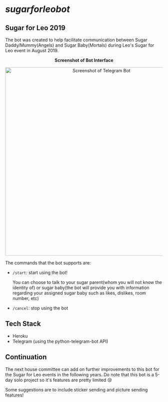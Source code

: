 # _sugarforleobot_

## Sugar for Leo 2019
The bot was created to help facilitate communication between Sugar Daddy/Mummy(Angels) and Sugar Baby(Mortals) during Leo's Sugar for Leo event in August 2019. 

<p align="center">
   <b> Screenshot of Bot Interface </b>
</p>

<p align="center">
   <img alt="Screenshot of Telegram Bot" align="center" src="https://github.com/haveaqiupill/sugarforleobot/blob/master/Sugar%20for%20Leo.jpg" width="600">
</p>


The commands that the bot supports are:
- `/start`: start using the bot!
   
   You can choose to talk to your sugar parent(whom you will not know the identity of) or sugar baby(the bot will provide you with information regarding your assigned sugar baby such as likes, dislikes, room number, etc)
- `/cancel`: stop using the bot

## Tech Stack
- Heroku
- Telegram (using the python-telegram-bot API)

## Continuation
The next house committee can add on further improvements to this bot for the Sugar for Leo events in the following years. Do note that this bot is a 5-day solo project so it's features are pretty limited :cry: 

Some suggestions are to include sticker sending and picture sending features!
